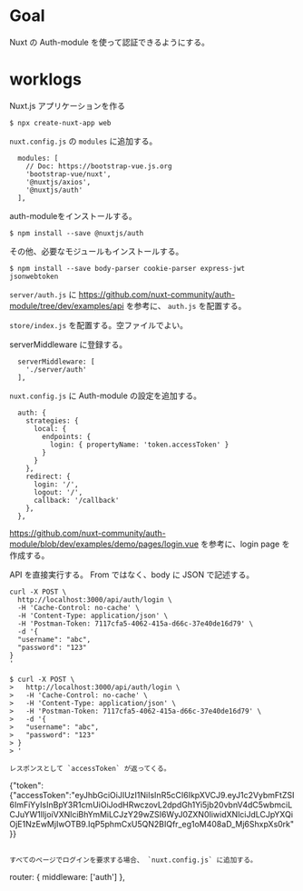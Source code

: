 # Goal

Nuxt の Auth-module を使って認証できるようにする。

# worklogs

Nuxt.js アプリケーションを作る

```
$ npx create-nuxt-app web
```

`nuxt.config.js` の `modules` に追加する。
```
  modules: [
    // Doc: https://bootstrap-vue.js.org
    'bootstrap-vue/nuxt',
    '@nuxtjs/axios',
    '@nuxtjs/auth'
  ],
```


auth-moduleをインストールする。
```
$ npm install --save @nuxtjs/auth
```

その他、必要なモジュールもインストールする。
```
$ npm install --save body-parser cookie-parser express-jwt jsonwebtoken
```

`server/auth.js` に https://github.com/nuxt-community/auth-module/tree/dev/examples/api を参考に、 `auth.js` を配置する。

`store/index.js` を配置する。空ファイルでよい。

serverMiddleware に登録する。
```
  serverMiddleware: [
    './server/auth'
  ],
```

`nuxt.config.js` に Auth-module の設定を追加する。
```
  auth: {
    strategies: {
      local: {
        endpoints: {
          login: { propertyName: 'token.accessToken' }
        }
      }
    },
    redirect: {
      login: '/',
      logout: '/',
      callback: '/callback'
    },
  },
```

https://github.com/nuxt-community/auth-module/blob/dev/examples/demo/pages/login.vue を参考に、login page を作成する。


API を直接実行する。 From ではなく、body に JSON で記述する。

```
curl -X POST \
  http://localhost:3000/api/auth/login \
  -H 'Cache-Control: no-cache' \
  -H 'Content-Type: application/json' \
  -H 'Postman-Token: 7117cfa5-4062-415a-d66c-37e40de16d79' \
  -d '{
  "username": "abc",
  "password": "123"
}
'
```

```
$ curl -X POST \
>   http://localhost:3000/api/auth/login \
>   -H 'Cache-Control: no-cache' \
>   -H 'Content-Type: application/json' \
>   -H 'Postman-Token: 7117cfa5-4062-415a-d66c-37e40de16d79' \
>   -d '{
>   "username": "abc",
>   "password": "123"
> }
> '

レスポンスとして `accessToken` が返ってくる。
```
{"token":{"accessToken":"eyJhbGciOiJIUzI1NiIsInR5cCI6IkpXVCJ9.eyJ1c2VybmFtZSI6ImFiYyIsInBpY3R1cmUiOiJodHRwczovL2dpdGh1Yi5jb20vbnV4dC5wbmciLCJuYW1lIjoiVXNlciBhYmMiLCJzY29wZSI6WyJ0ZXN0IiwidXNlciJdLCJpYXQiOjE1NzEwMjIwOTB9.IqP5phmCxU5QN2BIQfr_eg1oM408aD_Mj6ShxpXs0rk"}}
```

すべてのページでログインを要求する場合、 `nuxt.config.js` に追加する。

```
  router: {
    middleware: ['auth']
  },
```

